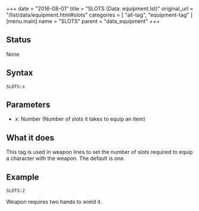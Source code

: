 +++
date = "2016-08-01"
title = "SLOTS (Data: equipment.lst)"
original_url = "/list/data/equipment.html#slots"
categories = [ "all-tag", "equipment-tag" ]
[menu.main]
    name = "SLOTS"
    parent = "data_equipment"
+++

## Status

None

## Syntax

`SLOTS:x`

## Parameters

-   x: Number (Number of slots it takes to equip
    an item)



What it does
------------

This tag is used in weapon lines to set the number of slots required to
equip a character with the weapon. The default is one.

Example
-------

`SLOTS:2`

Weapon requires two hands to wield it.

